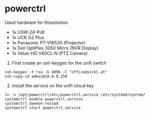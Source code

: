 # powerctrl
<p>Used hardware for thissolution</p>
<ul>
  <li>1x USW-24-PoE</li>
  <li>1x UCK G2 Plus</li>
  <li>1x Panasonic PT-VW530 (Projector)</li>
  <li>1x Dell OptiPlex 3050 Micro (NVR Display)</li>
  <li>1x Value-HD V60CL-N (PTZ Camera)</li>
</ul>



1. First create an ssh-keygen for the unifi switch

```
ssh-keygen -t rsa -b 4096 -C "office@sickl.at"
ssh-copy-id admin@10.0.0.250
```

2. Install the service on the unifi cloud key

```
ln -s /opt/powerctrl/etc/powerctrl.service /etc/systemd/system/
systemctrl enable powerctrl.service
systemctrl daemon-reload
systemctrl start powerctrl.service
```
